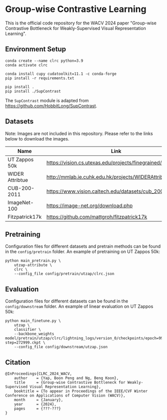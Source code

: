 # Group-wise Contrastive Learning

This is the official code repository for the WACV 2024 paper "Group-wise Contrastive Bottleneck for Weakly-Supervised
Visual Representation Learning".

## Environment Setup

```
conda create --name clrc python=3.9
conda activate clrc

conda install cupy cudatoolkit=11.1 -c conda-forge
pip install -r requirements.txt

pip install .
pip install ./SupContrast
```
The `SupContrast` module is adapted from https://github.com/HobbitLong/SupContrast.

## Datasets
Note: Images are not included in this repository. Please refer to the links below to download the images.

| Name            | Link                                                        |
|-----------------|-------------------------------------------------------------|
| UT Zappos 50k   | https://vision.cs.utexas.edu/projects/finegrained/utzap50k/ |
| WIDER Attribtue | http://mmlab.ie.cuhk.edu.hk/projects/WIDERAttribute.html    |
| CUB-200-2011    | https://www.vision.caltech.edu/datasets/cub_200_2011/       |
| ImageNet-100    | https://image-net.org/download.php                          |
| Fitzpatrick17k  | https://github.com/mattgroh/fitzpatrick17k                  |

## Pretraining

Configuration files for different datasets and pretrain methods can be found in the `config/pretrain` folder. An example of pretraining on UT Zappos 50k:

```
python main_pretrain.py \
    utzap-attribute \
    clrc \
    --config_file config/pretrain/utzap/clrc.json
```

## Evaluation

Configuration files for different datasets can be found in the `config/downstream` folder. An example of linear evaluation on UT Zappos 50k:

```
python main_finetune.py \
    utzap \
    classifier \
    --backbone_weights model/pretrain/utzap/clrc/lightning_logs/version_0/checkpoints/epoch=999-step=272999.ckpt \
    --config_file config/downstream/utzap.json
```

## Citation

```
@InProceedings{CLRC_2024_WACV,
    author    = {Yap, Boon Peng and Ng, Beng Koon},
    title     = {Group-wise Contrastive Bottleneck for Weakly-Supervised Visual Representation Learning},
    booktitle = {To appear in Proceedings of the IEEE/CVF Winter Conference on Applications of Computer Vision (WACV)},
    month     = {January},
    year      = {2024},
    pages     = {???-???}
}
```
